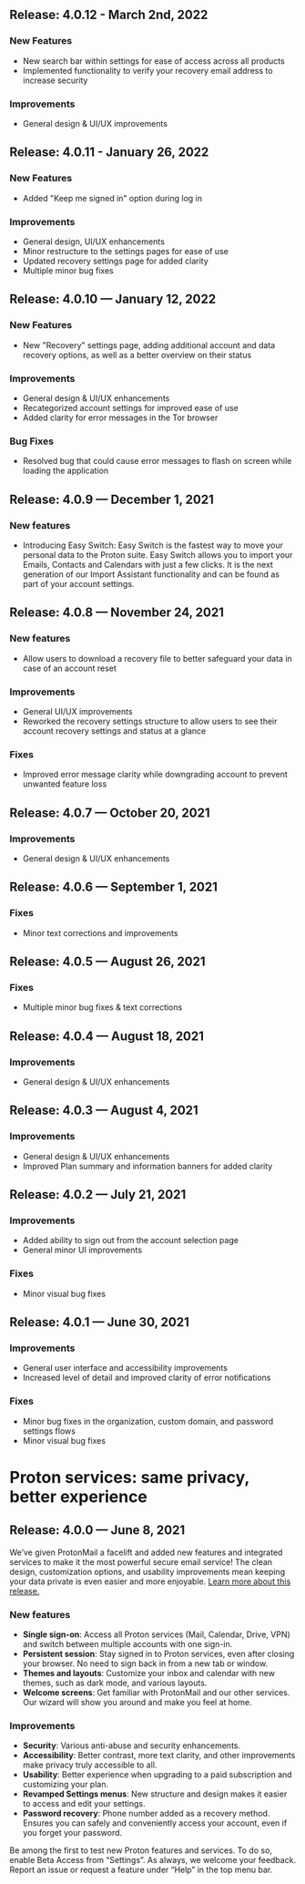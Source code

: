 ## Release: 4.0.12 - March 2nd, 2022

### New Features

-   New search bar within settings for ease of access across all products
-   Implemented functionality to verify your recovery email address to increase security

### Improvements

-   General design & UI/UX improvements

## Release: 4.0.11 - January 26, 2022

### New Features

-   Added "Keep me signed in" option during log in

### Improvements

-   General design, UI/UX enhancements
-   Minor restructure to the settings pages for ease of use
-   Updated recovery settings page for added clarity
-   Multiple minor bug fixes

## Release: 4.0.10 — January 12, 2022

### New Features

-   New "Recovery" settings page, adding additional account and data recovery options, as well as a better overview on their status

### Improvements

-   General design & UI/UX enhancements
-   Recategorized account settings for improved ease of use
-   Added clarity for error messages in the Tor browser

### Bug Fixes

-   Resolved bug that could cause error messages to flash on screen while loading the application

## Release: 4.0.9 — December 1, 2021

### New features

-   Introducing Easy Switch: Easy Switch is the fastest way to move your personal data to the Proton suite. Easy Switch allows you to import your Emails, Contacts and Calendars with just a few clicks. It is the next generation of our Import Assistant functionality and can be found as part of your account settings.

## Release: 4.0.8 — November 24, 2021

### New features

-   Allow users to download a recovery file to better safeguard your data in case of an account reset

### Improvements

-   General UI/UX improvements
-   Reworked the recovery settings structure to allow users to see their account recovery settings and status at a glance

### Fixes

-   Improved error message clarity while downgrading account to prevent unwanted feature loss

## Release: 4.0.7 — October 20, 2021

### Improvements

-   General design & UI/UX enhancements

## Release: 4.0.6 — September 1, 2021

### Fixes

-   Minor text corrections and improvements

## Release: 4.0.5 — August 26, 2021

### Fixes

-   Multiple minor bug fixes & text corrections

## Release: 4.0.4 — August 18, 2021

### Improvements

-   General design & UI/UX enhancements

## Release: 4.0.3 — August 4, 2021

### Improvements

-   General design & UI/UX enhancements
-   Improved Plan summary and information banners for added clarity

## Release: 4.0.2 — July 21, 2021

### Improvements

-   Added ability to sign out from the account selection page
-   General minor UI improvements

### Fixes

-   Minor visual bug fixes

## Release: 4.0.1 — June 30, 2021

### Improvements

-   General user interface and accessibility improvements
-   Increased level of detail and improved clarity of error notifications

### Fixes

-   Minor bug fixes in the organization, custom domain, and password settings flows
-   Minor visual bug fixes

# Proton services: same privacy, better experience

## Release: 4.0.0 — June 8, 2021

We’ve given ProtonMail a facelift and added new features and integrated services to make it the most powerful secure email service! The clean design, customization options, and usability improvements mean keeping your data private is even easier and more enjoyable. [Learn more about this release.](https://protonmail.com/blog/new-protonmail-announcement)

### New features

-   **Single sign-on**: Access all Proton services (Mail, Calendar, Drive, VPN) and switch between multiple accounts with one sign-in.
-   **Persistent session**: Stay signed in to Proton services, even after closing your browser. No need to sign back in from a new tab or window.
-   **Themes and layouts**: Customize your inbox and calendar with new themes, such as dark mode, and various layouts.
-   **Welcome screens**: Get familiar with ProtonMail and our other services. Our wizard will show you around and make you feel at home.

### Improvements

-   **Security**: Various anti-abuse and security enhancements.
-   **Accessibility**: Better contrast, more text clarity, and other improvements make privacy truly accessible to all.
-   **Usability**: Better experience when upgrading to a paid subscription and customizing your plan.
-   **Revamped Settings menus**: New structure and design makes it easier to access and edit your settings.
-   **Password recovery**: Phone number added as a recovery method. Ensures you can safely and conveniently access your account, even if you forget your password.

Be among the first to test new Proton features and services. To do so, enable Beta Access from “Settings”. As always, we welcome your feedback. Report an issue or request a feature under “Help” in the top menu bar.
